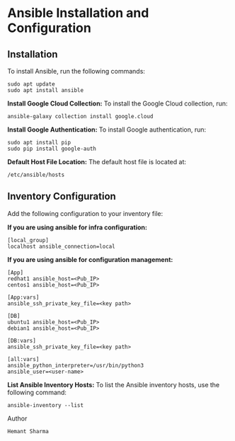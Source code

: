 # Ansible Installation and Configuration

## Installation

To install Ansible, run the following commands:
```
sudo apt update
sudo apt install ansible
```
**Install Google Cloud Collection:**
To install the Google Cloud collection, run:
```
ansible-galaxy collection install google.cloud
```
**Install Google Authentication:**
To install Google authentication, run:
```
sudo apt install pip
sudo pip install google-auth
```
**Default Host File Location:**
The default host file is located at:
```
/etc/ansible/hosts
```
## Inventory Configuration
Add the following configuration to your inventory file:

**If you are using ansible for infra configuration:**
```
[local_group]
localhost ansible_connection=local
```
**If you are using ansible for configuration management:**
```
[App]
redhat1 ansible_host=<Pub_IP>
centos1 ansible_host=<Pub_IP>

[App:vars]
ansible_ssh_private_key_file=<key path>

[DB]
ubuntu1 ansible_host=<Pub_IP>
debian1 ansible_host=<Pub_IP>

[DB:vars]
ansible_ssh_private_key_file=<key path>

[all:vars]
ansible_python_interpreter=/usr/bin/python3
ansible_user=<user-name>
```
**List Ansible Inventory Hosts:**
To list the Ansible inventory hosts, use the following command:
```
ansible-inventory --list
```

Author
```
Hemant Sharma
```
